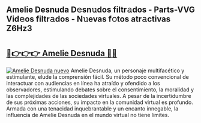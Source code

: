 ## Amelie Desnuda D𝚎sn𝚞dos filtr𝚊dos - Parts-VVG Vid𝚎os filtr𝚊dos - N𝚞evas f𝚘tos atr𝚊ctivas Z6Hz3

# <h2><a href="http://mb11vd.tromn.icu/?c=Amelie+Desnuda">🔗👉👉👉 Amelie Desnuda 🔗🔗</a></h2>

[![Amelie Desnuda nuevo](https://i.imgur.com/pEAQMta.gif)](http://mb11vd.tromn.icu/?c=Amelie+Desnuda)
Amelie Desnuda, un personaje multifacético y estimulante, elude la comprensión fácil. Su método poco convencional de interactuar con audiencias en línea ha atraído y ofendido a los observadores, estimulando debates sobre el consentimiento, la moralidad y las complejidades de las sociedades virtuales. A pesar de la incertidumbre de sus próximas acciones, su impacto en la comunidad virtual es profundo. Armada con una tenacidad inquebrantable y un encanto innegable, la influencia de Amelie Desnuda en el mundo virtual no tiene límites.
